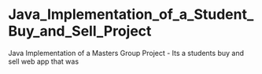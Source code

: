 # Java_Implementation_of_a_Student_Buy_and_Sell_Project
 Java Implementation of a Masters Group Project - Its a students buy and sell web app that was 
